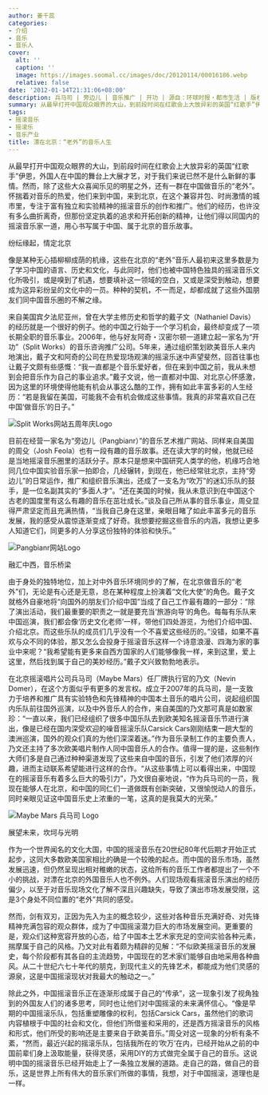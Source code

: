 ```yaml
---
author: 姜千蕊
categories:
- 介绍
- 音乐
- 音乐人
cover:
  alt: ''
  caption: ''
  image: https://images.soomal.cc/images/doc/20120114/00016186.webp
  relative: false
date: '2012-01-14T21:31:06+08:00'
description: 兵马司 | 旁边儿 | 音乐推广 | 开功 | 源自：环球时报・都市生活 | 版权：转载 |  平均/总评分：09.67/29
summary: 从最早打开中国观众眼界的大山，到前段时间在红歌会上大放异彩的英国“红歌手”伊恩，外国人在中国的舞台上大展才艺，对于我们来说已然不是什么新鲜的事情。然而，除了这些大众喜闻乐见的明星之外，还有一群在中国做音乐的“老外”。怀揣着对音乐的热爱，他们来到中国，来到北京，在这个兼容并包、时尚激情的城市里，专注于富有独立和实验精神的……
tags:
- 摇滚音乐
- 摇滚乐
- 音乐产业
title: 漂在北京：“老外”的音乐人生
---
```


从最早打开中国观众眼界的大山，到前段时间在红歌会上大放异彩的英国“红歌手”伊恩，外国人在中国的舞台上大展才艺，对于我们来说已然不是什么新鲜的事情。然而，除了这些大众喜闻乐见的明星之外，还有一群在中国做音乐的“老外”。怀揣着对音乐的热爱，他们来到中国，来到北京，在这个兼容并包、时尚激情的城市里，专注于富有独立和实验精神的摇滚音乐的创作和推广。他们的经历，也许没有多么曲折离奇，但那份坚定执着的追求和开拓创新的精神，让他们得以同国内的摇滚音乐家一道，用心书写属于中国、属于北京的音乐故事。

纷纭缘起，情定北京

像是某种无心插柳柳成荫的机缘，这些在北京的“老外”音乐人最初来这里多数是为了学习中国的语言、历史和文化，与此同时，他们也被中国特色独具的摇滚音乐文化所吸引，或是嗅到了机遇，想要填补这一领域的空白，又或是深受到触动，想要成为这异彩纷呈的文化中的一员。种种的契机，不一而足，却都成就了这些外国朋友们同中国音乐圈的不解之缘。

来自美国宾夕法尼亚州，曾在大学主修历史和哲学的戴子文（Nathaniel Davis）的经历就是一个很好的例子。他的中国之行始于一个学习机会，最终却变成了一项长期全职的音乐事业。2006年，他与好友阿奇・汉密尔顿一道建立起一家名为“开功”（Split Works）的音乐咨询推广公司。5年来，通过组织策划欧美音乐人来内地演出，戴子文和阿奇的公司在热爱现场观演的摇滚乐迷中声望斐然，回首往事也让戴子文颇有些感慨：“我一直都是个音乐爱好者，但在来到中国之前，我从未想到会把音乐作为自己的事业追求。”戴子文说，他一直都对中国、对北京心怀感激，因为这里的环境使得他能有机会从事这么酷的工作，拥有如此丰富多彩的人生经历：“若是我留在美国，可能我不会有机会做成这些事情。我真的非常喜欢自己在中国‘做音乐’的日子。”

![Split Works网站五周年庆Logo](https://images.soomal.cc/images/doc/20120114/00016186.webp)





目前在经营一家名为“旁边儿（Pangbianr）”的音乐艺术推广网站、同样来自美国的周殳（Josh Feola）也有一段有趣的音乐故事。还在读大学的时候，他就已经是当地摇滚音乐圈里的活跃分子。原本只是想来中国研究人类学的他，机缘巧合地同几位中国实验音乐家一拍即合，几经辗转，到现在，他已经常驻北京，主持“旁边儿”的日常运作，推广和组织音乐演出，还成了一支名为“吹万”的迷幻乐队的鼓手，是一位名副其实的“多面人才”。“还在美国的时候，我从未意识到在中国这个古老的国度里有这么有趣的音乐在茁壮成长。”谈及自己所从事的音乐事业，周殳显得严肃坚定而且充满热情，“当我自己身在这里，亲眼目睹了如此丰富多元的音乐发展，我的感受从震惊逐渐变成了好奇。我想要挖掘这些音乐的内涵，我想让更多人知道它们，同更多的人分享这份独特的体验和快乐。”

![Pangbianr网站Logo](https://images.soomal.cc/images/doc/20120114/00016187.webp)





融汇中西，音乐桥梁

由于身处的独特地位，加上对中外音乐环境同步的了解，在北京做音乐的“老外”们，无论是有心还是无意，总在某种程度上扮演着“文化大使”的角色。戴子文就格外自豪地将“向国外的朋友们介绍中国”当成了自己工作最有趣的一部分：“除了演出活动，我们最重要的职责之一就是要充当‘旅游向导’的角色。每每有乐队来中国巡演，我们都会像‘历史文化老师’一样，带他们四处游览，为他们介绍中国、介绍北京。而这些乐队的成员们几乎没有一个不喜爱这些经历的。”没错，如果不喜欢与众不同的体验，那又怎么会投身于摇滚音乐这样一个诗意浪漫、四海为家的事业中来呢？“我希望能有更多来自西方国家的人们能够像我一样，来到这里，爱上这里，然后找到属于自己的美妙经历。”戴子文兴致勃勃地表示。

在北京摇滚唱片公司兵马司（Maybe Mars）任厂牌执行官的乃文（Nevin Domer），在这个方面似乎有更多的发言权。成立于2007年的兵马司，是一支致力于培养和推广具有实验特色和先锋精神的中国本土音乐的唱片公司，说起组织国内乐队前往国外巡演，以及中外音乐人的合作，来自美国的乃文那可真是如数家珍：“一直以来，我们已经组织了很多中国乐队去到欧美知名摇滚音乐节进行演出，像是已经在国内深受欢迎的噪音摇滚乐队Carsick Cars刚刚结束一趟大型的澳洲巡演，国外的观众们真的为他们深深着迷。”作为音乐录制工作的主要负责人，乃文还主持了多次欧美唱片制作人同中国音乐人的合作。值得一提的是，这些制作大师们多是自己通过种种渠道发现了这些来自中国的音乐，引发了他们浓厚的兴趣，进而主动联系希望能进行这样的合作。“从这些事情上可以看得出来，中国现在的摇滚音乐有着多么巨大的吸引力”，乃文很自豪地说，“作为兵马司的一员，我现在能够人在北京，和中国的同仁们一道做既有创新突破，又很愉悦动人的音乐，同时亲眼见证这中国音乐史上浓重的一笔，这真的是我莫大的光荣。”

![Maybe Mars 兵马司 Logo](https://images.soomal.cc/images/doc/20120114/00016188.webp)





展望未来，坎坷与光明

作为一个世界闻名的文化大国，中国的摇滚音乐在20世纪80年代后期才开始正式起步，这同大多数欧美国家相比的确是一个较晚的起点。而中国的音乐市场，虽然发展迅速，但仍然呈现出相对稚嫩的状态，这给所有的音乐工作者都提出了一个不小的挑战，对漂在北京的外国音乐人也不例外。人们现场观看摇滚音乐演出的经历偏少，以至于对音乐现场文化了解不深且兴趣缺失，导致了演出市场发展受限，这是3个身处不同位置的“老外”共同的感受。

然而，剑有双刃，正因为先入为主的概念较少，这些对各种音乐充满好奇、对先锋精神充满包容的观众群体，成为了中国摇滚潜力巨大的市场发展空间。更重要的是，观众们这种宽容开放的心态，给了中国本土艺术家充足的空间实验各种元素，揣摩属于自己的风格。乃文对此有着颇为精辟的见解：“不似欧美摇滚音乐的发展史，每个阶段都有其各自的主流趋势，中国现在的艺术家们能够自由地采用各种曲风。从二十世纪六七十年代的朋克，到现代主义的先锋艺术，都能成为他们灵感的源泉，这是中国摇滚现状对我最大的触动之一。”

除此之外，中国摇滚音乐正在逐渐形成属于自己的“传承”，这一现象引发了视角独到的外国友人们的诸多思考，同时也让他们对中国摇滚的未来满怀信心。“像是早期的中国摇滚乐队，包括重塑雕像的权利，包括Carsick Cars，虽然他们的歌词内容植根于中国的社会和文化，但他们所借鉴和采用的，还是西方摇滚音乐的风格和形式，他们所受的影响还是主要来自于欧美音乐。”周殳对这一现象的分析有条不紊，“然而，最近兴起的摇滚乐队，包括我所在的‘吹万’在内，已经开始从之前的中国前辈们身上汲取能量，获得灵感，采用DIY的方式做完全属于自己的音乐。这说明中国的摇滚音乐已经开始走上了一条独立发展的道路。走自己的路，做自己的音乐，这是世界上所有伟大的音乐家们所做的事情，我想，对于中国摇滚，道理也是一样。